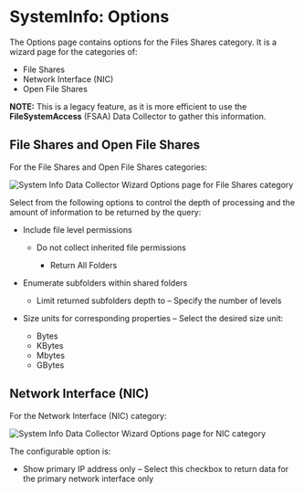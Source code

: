 # SystemInfo: Options

The Options page contains options for the Files Shares category. It is a wizard page for the
categories of:

- File Shares
- Network Interface (NIC)
- Open File Shares

**NOTE:** This is a legacy feature, as it is more efficient to use the **FileSystemAccess** (FSAA)
Data Collector to gather this information.

## File Shares and Open File Shares

For the File Shares and Open File Shares categories:

![System Info Data Collector Wizard Options page for File Shares category](/img/product_docs/accessanalyzer/11.6/accessanalyzer/admin/datacollector/systeminfo/optionsfileshares.webp)

Select from the following options to control the depth of processing and the amount of information
to be returned by the query:

- Include file level permissions

    - Do not collect inherited file permissions

        - Return All Folders

- Enumerate subfolders within shared folders

    - Limit returned subfolders depth to – Specify the number of levels

- Size units for corresponding properties – Select the desired size unit:

    - Bytes
    - KBytes
    - Mbytes
    - GBytes

## Network Interface (NIC)

For the Network Interface (NIC) category:

![System Info Data Collector Wizard Options page for NIC category](/img/product_docs/accessanalyzer/11.6/accessanalyzer/admin/datacollector/systeminfo/optionsnic.webp)

The configurable option is:

- Show primary IP address only – Select this checkbox to return data for the primary network
  interface only
